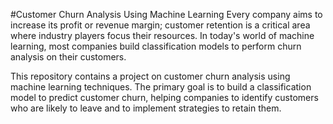 #Customer Churn Analysis Using Machine Learning
Every company aims to increase its profit or revenue margin; customer retention is a critical area where industry players focus their resources. In today's world of machine learning, most companies build classification models to perform churn analysis on their customers.

This repository contains a project on customer churn analysis using machine learning techniques. The primary goal is to build a classification model to predict customer churn, helping companies to identify customers who are likely to leave and to implement strategies to retain them.
